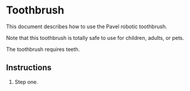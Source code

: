 # Toothbrush

This document describes how to use the Pavel robotic toothbrush.

Note that this toothbrush is totally safe to use for children, adults, or pets.

The toothbrush requires teeth.

## Instructions
1. Step one.

